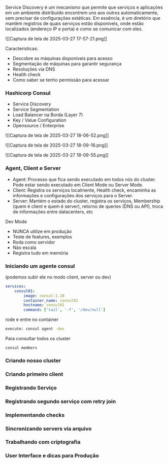 Service Discovery é um mecanismo que permite que serviços e aplicações em um ambiente distribuído encontrem uns aos outros automaticamente, sem precisar de configurações estáticas. Em essência, é um diretório que mantém registros de quais serviços estão disponíveis, onde estão localizados (endereço IP e porta) e como se comunicar com eles.

![[Captura de tela de 2025-03-27 17-57-21.png]]

Caracteristicas: 

- Descobre as máquinas disponíveis para acesso
- Segmentação de máquinas para garantir segurança
- Resoluções via DNS
- Health check
- Como saber se tenho permissão para acessar


### Hashicorp Consul

- Service Discovery
- Service Segmentation
- Load Balancer na Borda (Layer 7)
- Key / Value Configuration
- Opensource / Enterprise


![[Captura de tela de 2025-03-27 18-06-52.png]]

![[Captura de tela de 2025-03-27 18-09-16.png]]

![[Captura de tela de 2025-03-27 18-09-55.png]]

### Agent, Client e Server

- Agent: Processo que fica sendo executado em todos nós do cluster. Pode estar sendo executado em Client Mode ou Server Mode.
- Client: Registra os serviços localmente, Health check, encaminha as informações e configurações dos serviços para o Server.
- Server: Mantém o estado do cluster, registra os serviços, Membership (quem é client e quem é server), retorno de queries (DNS ou API), troca de informações entre datacenters, etc


Dev Mode
- NUNCA utilize em produção
- Teste de features, exemplos
- Roda como servidor
- Não escala
- Registra tudo em memória

### Iniciando um agente consul 
(podemos subir ele no modo client, server ou dev)

```yaml
services:
	consul01:
		image: consul:1.10
		container_name: consul01
		hostname: consul01
		command: ['tail', '-f', '/dev/null']


```

rode e entre no container
```bash
execute: consul agent -dev
```

Para consultar todos os cluster
```shell
consul members
```


### Criando nosso cluster

### Criando primeiro client

### Registrando Serviço

### Registrando segundo serviço com retry join

### Implementando checks

### Sincronizando servers via arquivo

### Trabalhando com criptografia

### User Interface e dicas para Produção

